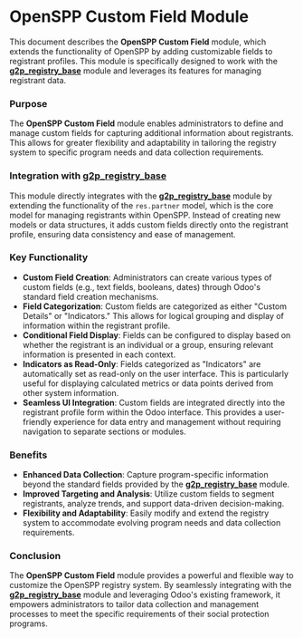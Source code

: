 # OpenSPP Custom Field Module

This document describes the **OpenSPP Custom Field** module, which extends the functionality of OpenSPP by adding customizable fields to registrant profiles. This module is specifically designed to work with the **[g2p_registry_base](g2p_registry_base)** module and leverages its features for managing registrant data.

### Purpose

The **OpenSPP Custom Field** module enables administrators to define and manage custom fields for capturing additional information about registrants. This allows for greater flexibility and adaptability in tailoring the registry system to specific program needs and data collection requirements.

### Integration with [g2p_registry_base](g2p_registry_base)

This module directly integrates with the **[g2p_registry_base](g2p_registry_base)** module by extending the functionality of the `res.partner` model, which is the core model for managing registrants within OpenSPP.  Instead of creating new models or data structures, it adds custom fields directly onto the registrant profile, ensuring data consistency and ease of management.

### Key Functionality

* **Custom Field Creation**:  Administrators can create various types of custom fields (e.g., text fields, booleans, dates) through Odoo's standard field creation mechanisms.
* **Field Categorization**: Custom fields are categorized as either "Custom Details" or "Indicators." This allows for logical grouping and display of information within the registrant profile.
* **Conditional Field Display**:  Fields can be configured to display based on whether the registrant is an individual or a group, ensuring relevant information is presented in each context.
* **Indicators as Read-Only**:  Fields categorized as "Indicators" are automatically set as read-only on the user interface. This is particularly useful for displaying calculated metrics or data points derived from other system information.
* **Seamless UI Integration**:  Custom fields are integrated directly into the registrant profile form within the Odoo interface. This provides a user-friendly experience for data entry and management without requiring navigation to separate sections or modules. 

### Benefits

* **Enhanced Data Collection**:  Capture program-specific information beyond the standard fields provided by the **[g2p_registry_base](g2p_registry_base)** module.
* **Improved Targeting and Analysis**: Utilize custom fields to segment registrants, analyze trends, and support data-driven decision-making.
* **Flexibility and Adaptability**:  Easily modify and extend the registry system to accommodate evolving program needs and data collection requirements. 

### Conclusion

The **OpenSPP Custom Field** module provides a powerful and flexible way to customize the OpenSPP registry system. By seamlessly integrating with the **[g2p_registry_base](g2p_registry_base)** module and leveraging Odoo's existing framework, it empowers administrators to tailor data collection and management processes to meet the specific requirements of their social protection programs. 
